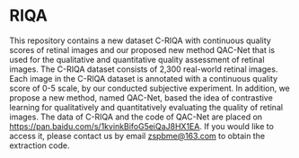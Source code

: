 # RIQA
This repository contains a new dataset C-RIQA with continuous quality scores of retinal images and our proposed new method QAC-Net that is used for the qualitative and quantitative quality assessment of retinal images. The C-RIQA dataset consists of 2,300 real-world retinal images. Each image in the C-RIQA dataset is annotated with a continuous quality score of 0-5 scale, by our conducted subjective experiment. In addition, we propose a new method, named QAC-Net, based the idea of contrastive learning for qualitatively and quantitatively evaluating the quality of retinal images. The data of C-RIQA and the code of QAC-Net are placed on https://pan.baidu.com/s/1kvinkBifoG5eiQaJ8HX1EA. If you would like to access it, please contact us by email zspbme@163.com to obtain the extraction code.
